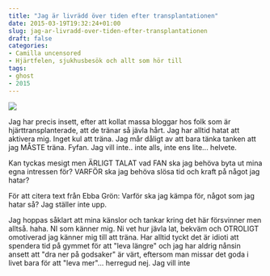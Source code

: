 ```yaml
---
title: "Jag är livrädd över tiden efter transplantationen"
date: 2015-03-19T19:32:24+01:00
slug: jag-ar-livradd-over-tiden-efter-transplantationen
draft: false
categories:
- Camilla uncensored
- Hjärtfelen, sjukhusbesök och allt som hör till
tags:
- ghost
- 2015
---
```


![](/assets/images/ghost/2015/03/k-rlek.jpg)

Jag har precis insett, efter att kollat massa bloggar hos folk som är hjärttransplanterade, att de tränar så jävla hårt.
Jag har alltid hatat att aktivera mig. Inget kul att träna. Jag mår dåligt av att bara tänka tanken att jag MÅSTE träna. Fyfan. Jag vill inte.. inte alls, inte ens lite... helvete.

Kan tyckas mesigt men ÄRLIGT TALAT vad FAN ska jag behöva byta ut mina egna intressen för? VARFÖR ska jag behöva slösa tid och kraft på något jag hatar?

För att citera text från Ebba Grön:
Varför ska jag kämpa för, något som jag hatar så? Jag ställer inte upp.

Jag hoppas såklart att mina känslor och tankar kring det här försvinner men alltså. haha. NI som känner mig. Ni vet hur jävla lat, bekväm och OTROLIGT omotiverad jag känner mig till att träna. 
Har alltid tyckt det är idioti att spendera tid på gymmet för att "leva längre" och jag har aldrig nånsin ansett att "dra ner på godsaker" är värt, eftersom man missar det goda i livet bara för att "leva mer"... herregud nej. Jag vill inte
